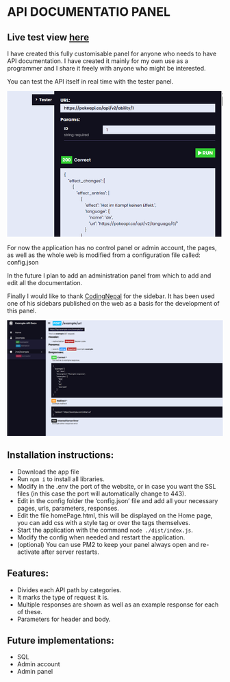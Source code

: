 # API DOCUMENTATIO PANEL

Live test view <a href="https://example-docs.clau.es" target='_blank'>here</a>
-----

I have created this fully customisable panel for anyone who needs to have API documentation. I have created it mainly for my own use as a programmer and I share it freely with anyone who might be interested. <br />

You can test the API itself in real time with the tester panel. <br />

<img src="https://github.com/MrClaau/api-docs-tool/blob/main/image3.png" />

For now the application has no control panel or admin account, the pages, as well as the whole web is modified from a configuration file called: config.json

In the future I plan to add an administration panel from which to add and edit all the documentation.

Finally I would like to thank <a href="https://www.codingnepalweb.com/">CodingNepal</a> for the sidebar. It has been used one of his sidebars published on the web as a basis for the development of this panel.

<img src="https://github.com/MrClaau/api-docs-tool/blob/main/image1.png" />

## Installation instructions:

- Download the app file
- Run `npm i` to install all libraries.
- Modify in the .env the port of the website, or in case you want the SSL files (in this case the port will automatically change to 443).
- Edit in the config folder the ‘config.json’ file and add all your necessary pages, urls, parameters, responses.
- Edit the file homePage.html, this will be displayed on the Home page, you can add css with a style tag or over the tags themselves.
- Start the application with the command `node ./dist/index.js`.
- Modify the config when needed and restart the application.
- (optional) You can use PM2 to keep your panel always open and re-activate after server restarts.

## Features:
- Divides each API path by categories.
- It marks the type of request it is.
- Multiple responses are shown as well as an example response for each of these.
- Parameters for header and body.

## Future implementations:
- SQL
- Admin account
- Admin panel